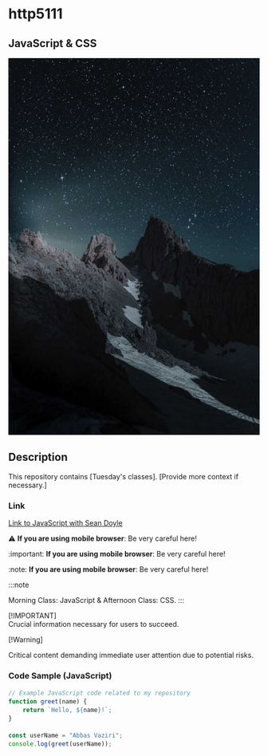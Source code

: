 # http5111

## JavaScript & CSS

![Web Development1](_readme/Web-Development1.jpg )


## Description
This repository contains [Tuesday's classes]. [Provide more context if necessary.]

### Link
[Link to JavaScript with Sean Doyle](https://seandoyle.dev/)


:warning: **If you are using mobile browser**: Be very careful here!

:important: **If you are using mobile browser**: Be very careful here!

:note: **If you are using mobile browser**: Be very careful here!




:::note

Morning Class: JavaScript & Afternoon Class: CSS.
:::

[!IMPORTANT]  
Crucial information necessary for users to succeed.


[!Warning]

Critical content demanding immediate user attention due to potential risks.


### Code Sample (JavaScript)
```javascript
// Example JavaScript code related to my repository
function greet(name) {
    return `Hello, ${name}!`;
}

const userName = "Abbas Vaziri";
console.log(greet(userName));
